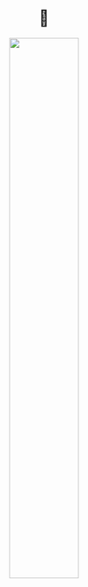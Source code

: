 <div align="center">
  <h1>🌱</h1>
</div>
<div align="center">
  <a target="_blank" href="https://bigoverhead.github.io/" style="cursor:pointer"><img target="_blank" src="https://img.shields.io/badge/GitBlog-181717?style=flat&logo=GitHub&logoColor=ffffff" style="width:50%;"/></a>
</div>
